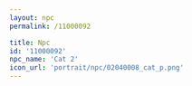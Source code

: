 ```yaml
---
layout: npc
permalink: /11000092

title: Npc
id: '11000092'
npc_name: 'Cat 2'
icon_url: 'portrait/npc/02040008_cat_p.png'
---
```

